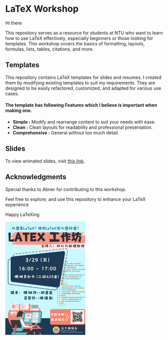 # LaTeX Workshop

Hi there

This repository serves as a resource for students at NTU who want to learn how to use LaTeX effectively, especially beginners or those looking for templates. This workshop covers the basics of formatting, layouts, formulas, lists, tables, citations, and more.

## Templates

This repository contains LaTeX templates for slides and resumes. I created them by modifying existing templates to suit my requirements. They are designed to be easily refactored, customized, and adapted for various use cases.

#### The template has following Features which I believe is important when making one.

- **Simple :** Modify and rearrange content to suit your needs with ease.
- **Clean :** Clean layouts for readability and professional presentation.
- **Comprehensive :** General without too much detail.

## Slides

To view animated slides, visit [this link](https://www.canva.com/design/DAGAP0oWhhU/6Xs2c_NBiFsJuBU0S0DMdA/view?utm_content=DAGAP0oWhhU&utm_campaign=designshare&utm_medium=link&utm_source=editor).

## Acknowledgments

Special thanks to Abner for contributing to this workshop.

Feel free to explore, and use this repository to enhance your LaTeX experience

Happy LaTeXing

<img src="Poster.jpg" width="50%"> <br>
